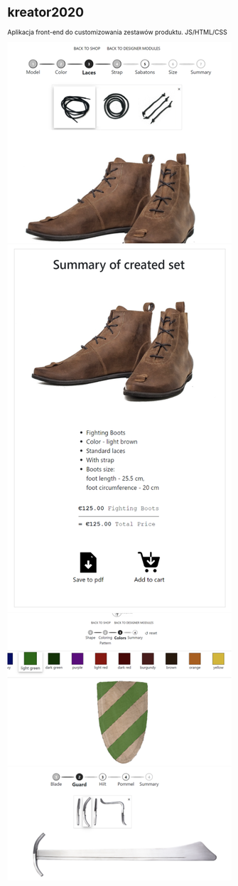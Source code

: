 # kreator2020
Aplikacja front-end do customizowania zestawów produktu. JS/HTML/CSS

![kreator](kreator1.png)
![kreator](kreator2.png)
![kreator](kreator3.png)
![kreator](kreator4.png)
